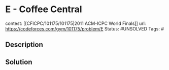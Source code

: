 # E - Coffee Central

contest: [[CFICPC/101175/101175|2011 ACM-ICPC World Finals]]
url: https://codeforces.com/gym/101175/problem/E
Status: #UNSOLVED
Tags: #

## Description

## Solution

